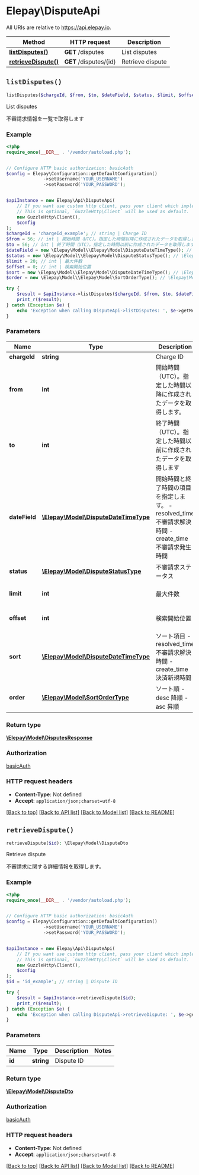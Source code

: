 # Elepay\DisputeApi

All URIs are relative to https://api.elepay.io.

Method | HTTP request | Description
------------- | ------------- | -------------
[**listDisputes()**](DisputeApi.md#listDisputes) | **GET** /disputes | List disputes
[**retrieveDispute()**](DisputeApi.md#retrieveDispute) | **GET** /disputes/{id} | Retrieve dispute


## `listDisputes()`

```php
listDisputes($chargeId, $from, $to, $dateField, $status, $limit, $offset, $sort, $order): \Elepay\Model\DisputesResponse
```

List disputes

不審請求情報を一覧で取得します

### Example

```php
<?php
require_once(__DIR__ . '/vendor/autoload.php');


// Configure HTTP basic authorization: basicAuth
$config = Elepay\Configuration::getDefaultConfiguration()
              ->setUsername('YOUR_USERNAME')
              ->setPassword('YOUR_PASSWORD');


$apiInstance = new Elepay\Api\DisputeApi(
    // If you want use custom http client, pass your client which implements `GuzzleHttp\ClientInterface`.
    // This is optional, `GuzzleHttp\Client` will be used as default.
    new GuzzleHttp\Client(),
    $config
);
$chargeId = 'chargeId_example'; // string | Charge ID
$from = 56; // int | 開始時間（UTC）。指定した時間以降に作成されたデータを取得します。
$to = 56; // int | 終了時間（UTC）。指定した時間以前に作成されたデータを取得します
$dateField = new \Elepay\Model\\Elepay\Model\DisputeDateTimeType(); // \Elepay\Model\DisputeDateTimeType | 開始時間と終了時間の項目を指定します。 - resolved_time 不審請求解決時間 - create_time 不審請求発生時間
$status = new \Elepay\Model\\Elepay\Model\DisputeStatusType(); // \Elepay\Model\DisputeStatusType | 不審請求ステータス
$limit = 20; // int | 最大件数
$offset = 0; // int | 検索開始位置
$sort = new \Elepay\Model\\Elepay\Model\DisputeDateTimeType(); // \Elepay\Model\DisputeDateTimeType | ソート項目 - resolved_time 不審請求解決時間 - create_time 決済新規時間
$order = new \Elepay\Model\\Elepay\Model\SortOrderType(); // \Elepay\Model\SortOrderType | ソート順 - desc 降順 - asc 昇順

try {
    $result = $apiInstance->listDisputes($chargeId, $from, $to, $dateField, $status, $limit, $offset, $sort, $order);
    print_r($result);
} catch (Exception $e) {
    echo 'Exception when calling DisputeApi->listDisputes: ', $e->getMessage(), PHP_EOL;
}
```

### Parameters

Name | Type | Description  | Notes
------------- | ------------- | ------------- | -------------
 **chargeId** | **string**| Charge ID | [optional]
 **from** | **int**| 開始時間（UTC）。指定した時間以降に作成されたデータを取得します。 | [optional]
 **to** | **int**| 終了時間（UTC）。指定した時間以前に作成されたデータを取得します | [optional]
 **dateField** | [**\Elepay\Model\DisputeDateTimeType**](../Model/.md)| 開始時間と終了時間の項目を指定します。 - resolved_time 不審請求解決時間 - create_time 不審請求発生時間 | [optional]
 **status** | [**\Elepay\Model\DisputeStatusType**](../Model/.md)| 不審請求ステータス | [optional]
 **limit** | **int**| 最大件数 | [optional] [default to 20]
 **offset** | **int**| 検索開始位置 | [optional] [default to 0]
 **sort** | [**\Elepay\Model\DisputeDateTimeType**](../Model/.md)| ソート項目 - resolved_time 不審請求解決時間 - create_time 決済新規時間 | [optional]
 **order** | [**\Elepay\Model\SortOrderType**](../Model/.md)| ソート順 - desc 降順 - asc 昇順 | [optional]

### Return type

[**\Elepay\Model\DisputesResponse**](../Model/DisputesResponse.md)

### Authorization

[basicAuth](../../README.md#basicAuth)

### HTTP request headers

- **Content-Type**: Not defined
- **Accept**: `application/json;charset=utf-8`

[[Back to top]](#) [[Back to API list]](../../README.md#endpoints)
[[Back to Model list]](../../README.md#models)
[[Back to README]](../../README.md)

## `retrieveDispute()`

```php
retrieveDispute($id): \Elepay\Model\DisputeDto
```

Retrieve dispute

不審請求に関する詳細情報を取得します。

### Example

```php
<?php
require_once(__DIR__ . '/vendor/autoload.php');


// Configure HTTP basic authorization: basicAuth
$config = Elepay\Configuration::getDefaultConfiguration()
              ->setUsername('YOUR_USERNAME')
              ->setPassword('YOUR_PASSWORD');


$apiInstance = new Elepay\Api\DisputeApi(
    // If you want use custom http client, pass your client which implements `GuzzleHttp\ClientInterface`.
    // This is optional, `GuzzleHttp\Client` will be used as default.
    new GuzzleHttp\Client(),
    $config
);
$id = 'id_example'; // string | Dispute ID

try {
    $result = $apiInstance->retrieveDispute($id);
    print_r($result);
} catch (Exception $e) {
    echo 'Exception when calling DisputeApi->retrieveDispute: ', $e->getMessage(), PHP_EOL;
}
```

### Parameters

Name | Type | Description  | Notes
------------- | ------------- | ------------- | -------------
 **id** | **string**| Dispute ID |

### Return type

[**\Elepay\Model\DisputeDto**](../Model/DisputeDto.md)

### Authorization

[basicAuth](../../README.md#basicAuth)

### HTTP request headers

- **Content-Type**: Not defined
- **Accept**: `application/json;charset=utf-8`

[[Back to top]](#) [[Back to API list]](../../README.md#endpoints)
[[Back to Model list]](../../README.md#models)
[[Back to README]](../../README.md)
